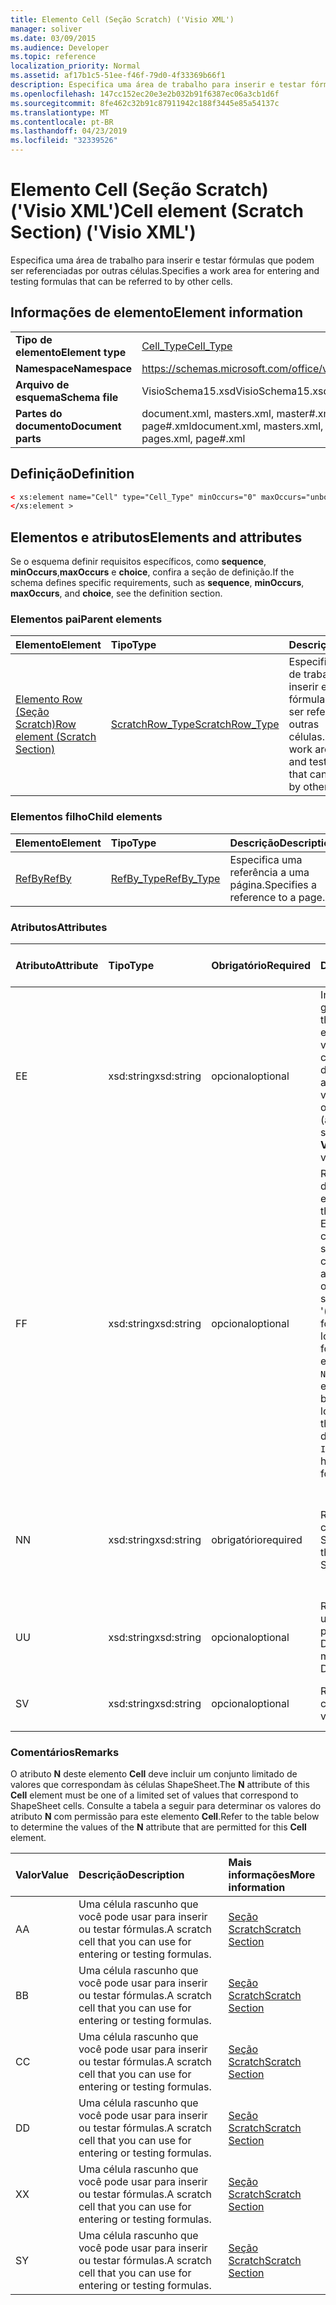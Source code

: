 ```yaml
---
title: Elemento Cell (Seção Scratch) ('Visio XML')
manager: soliver
ms.date: 03/09/2015
ms.audience: Developer
ms.topic: reference
localization_priority: Normal
ms.assetid: af17b1c5-51ee-f46f-79d0-4f33369b66f1
description: Especifica uma área de trabalho para inserir e testar fórmulas que podem ser referenciadas por outras células.
ms.openlocfilehash: 147cc152ec20e3e2b032b91f6387ec06a3cb1d6f
ms.sourcegitcommit: 8fe462c32b91c87911942c188f3445e85a54137c
ms.translationtype: MT
ms.contentlocale: pt-BR
ms.lasthandoff: 04/23/2019
ms.locfileid: "32339526"
---
```

# <a name="cell-element-scratch-section-visio-xml"></a><span data-ttu-id="4dae7-103">Elemento Cell (Seção Scratch) ('Visio XML')</span><span class="sxs-lookup"><span data-stu-id="4dae7-103">Cell element (Scratch Section) ('Visio XML')</span></span>

<span data-ttu-id="4dae7-104">Especifica uma área de trabalho para inserir e testar fórmulas que podem ser referenciadas por outras células.</span><span class="sxs-lookup"><span data-stu-id="4dae7-104">Specifies a work area for entering and testing formulas that can be referred to by other cells.</span></span>
  
## <a name="element-information"></a><span data-ttu-id="4dae7-105">Informações de elemento</span><span class="sxs-lookup"><span data-stu-id="4dae7-105">Element information</span></span>

|||
|:-----|:-----|
|<span data-ttu-id="4dae7-106">**Tipo de elemento**</span><span class="sxs-lookup"><span data-stu-id="4dae7-106">**Element type**</span></span> <br/> |[<span data-ttu-id="4dae7-107">Cell_Type</span><span class="sxs-lookup"><span data-stu-id="4dae7-107">Cell_Type</span></span>](cell_type-complextypevisio-xml.md) <br/> |
|<span data-ttu-id="4dae7-108">**Namespace**</span><span class="sxs-lookup"><span data-stu-id="4dae7-108">**Namespace**</span></span> <br/> |https://schemas.microsoft.com/office/visio/2012/main  <br/> |
|<span data-ttu-id="4dae7-109">**Arquivo de esquema**</span><span class="sxs-lookup"><span data-stu-id="4dae7-109">**Schema file**</span></span> <br/> |<span data-ttu-id="4dae7-110">VisioSchema15.xsd</span><span class="sxs-lookup"><span data-stu-id="4dae7-110">VisioSchema15.xsd</span></span>  <br/> |
|<span data-ttu-id="4dae7-111">**Partes do documento**</span><span class="sxs-lookup"><span data-stu-id="4dae7-111">**Document parts**</span></span> <br/> |<span data-ttu-id="4dae7-112">document.xml, masters.xml, master#.xml, pages.xml, page#.xml</span><span class="sxs-lookup"><span data-stu-id="4dae7-112">document.xml, masters.xml, master#.xml, pages.xml, page#.xml</span></span>  <br/> |
   
## <a name="definition"></a><span data-ttu-id="4dae7-113">Definição</span><span class="sxs-lookup"><span data-stu-id="4dae7-113">Definition</span></span>

```XML
< xs:element name="Cell" type="Cell_Type" minOccurs="0" maxOccurs="unbounded" >
</xs:element >
```

## <a name="elements-and-attributes"></a><span data-ttu-id="4dae7-114">Elementos e atributos</span><span class="sxs-lookup"><span data-stu-id="4dae7-114">Elements and attributes</span></span>

<span data-ttu-id="4dae7-115">Se o esquema definir requisitos específicos, como **sequence**, **minOccurs**,**maxOccurs** e **choice**, confira a seção de definição.</span><span class="sxs-lookup"><span data-stu-id="4dae7-115">If the schema defines specific requirements, such as **sequence**, **minOccurs**, **maxOccurs**, and **choice**, see the definition section.</span></span> 
  
### <a name="parent-elements"></a><span data-ttu-id="4dae7-116">Elementos pai</span><span class="sxs-lookup"><span data-stu-id="4dae7-116">Parent elements</span></span>

|<span data-ttu-id="4dae7-117">**Elemento**</span><span class="sxs-lookup"><span data-stu-id="4dae7-117">**Element**</span></span>|<span data-ttu-id="4dae7-118">**Tipo**</span><span class="sxs-lookup"><span data-stu-id="4dae7-118">**Type**</span></span>|<span data-ttu-id="4dae7-119">**Descrição**</span><span class="sxs-lookup"><span data-stu-id="4dae7-119">**Description**</span></span>|
|:-----|:-----|:-----|
|[<span data-ttu-id="4dae7-120">Elemento Row (Seção Scratch)</span><span class="sxs-lookup"><span data-stu-id="4dae7-120">Row element (Scratch Section)</span></span>](row-element-scratch-sectionvisio-xml.md) <br/> |[<span data-ttu-id="4dae7-121">ScratchRow_Type</span><span class="sxs-lookup"><span data-stu-id="4dae7-121">ScratchRow_Type</span></span>](scratch_type-complextypevisio-xml.md) <br/> |<span data-ttu-id="4dae7-122">Especifica uma área de trabalho para inserir e testar fórmulas que podem ser referenciadas por outras células.</span><span class="sxs-lookup"><span data-stu-id="4dae7-122">Specifies a work area for entering and testing formulas that can be referred to by other cells.</span></span>  <br/> |
   
### <a name="child-elements"></a><span data-ttu-id="4dae7-123">Elementos filho</span><span class="sxs-lookup"><span data-stu-id="4dae7-123">Child elements</span></span>

|<span data-ttu-id="4dae7-124">**Elemento**</span><span class="sxs-lookup"><span data-stu-id="4dae7-124">**Element**</span></span>|<span data-ttu-id="4dae7-125">**Tipo**</span><span class="sxs-lookup"><span data-stu-id="4dae7-125">**Type**</span></span>|<span data-ttu-id="4dae7-126">**Descrição**</span><span class="sxs-lookup"><span data-stu-id="4dae7-126">**Description**</span></span>|
|:-----|:-----|:-----|
|[<span data-ttu-id="4dae7-127">RefBy</span><span class="sxs-lookup"><span data-stu-id="4dae7-127">RefBy</span></span>](refby-element-cell_type-complextypevisio-xml.md) <br/> |[<span data-ttu-id="4dae7-128">RefBy_Type</span><span class="sxs-lookup"><span data-stu-id="4dae7-128">RefBy_Type</span></span>](refby_type-complextypevisio-xml.md) <br/> |<span data-ttu-id="4dae7-129">Especifica uma referência a uma página.</span><span class="sxs-lookup"><span data-stu-id="4dae7-129">Specifies a reference to a page.</span></span>  <br/> |
   
### <a name="attributes"></a><span data-ttu-id="4dae7-130">Atributos</span><span class="sxs-lookup"><span data-stu-id="4dae7-130">Attributes</span></span>

|<span data-ttu-id="4dae7-131">**Atributo**</span><span class="sxs-lookup"><span data-stu-id="4dae7-131">**Attribute**</span></span>|<span data-ttu-id="4dae7-132">**Tipo**</span><span class="sxs-lookup"><span data-stu-id="4dae7-132">**Type**</span></span>|<span data-ttu-id="4dae7-133">**Obrigatório**</span><span class="sxs-lookup"><span data-stu-id="4dae7-133">**Required**</span></span>|<span data-ttu-id="4dae7-134">**Descrição**</span><span class="sxs-lookup"><span data-stu-id="4dae7-134">**Description**</span></span>|<span data-ttu-id="4dae7-135">**Valores possíveis**</span><span class="sxs-lookup"><span data-stu-id="4dae7-135">**Possible values**</span></span>|
|:-----|:-----|:-----|:-----|:-----|
|<span data-ttu-id="4dae7-136">E</span><span class="sxs-lookup"><span data-stu-id="4dae7-136">E</span></span>  <br/> |<span data-ttu-id="4dae7-137">xsd:string</span><span class="sxs-lookup"><span data-stu-id="4dae7-137">xsd:string</span></span>  <br/> |<span data-ttu-id="4dae7-138">opcional</span><span class="sxs-lookup"><span data-stu-id="4dae7-138">optional</span></span>  <br/> |<span data-ttu-id="4dae7-139">Indica que a fórmula gera um erro.</span><span class="sxs-lookup"><span data-stu-id="4dae7-139">Indicates that the formula evaluates to an error.</span></span> <span data-ttu-id="4dae7-140">O valor de **E** é atual (uma cadeia de mensagem de erro); o valor do atributo **V** é o último valor válido.</span><span class="sxs-lookup"><span data-stu-id="4dae7-140">The value of **E** is the current value (an error message string); the value of the **V** attribute is the last valid value.</span></span>  <br/> |<span data-ttu-id="4dae7-141">Uma cadeia de caracteres de mensagem de erro.</span><span class="sxs-lookup"><span data-stu-id="4dae7-141">An error message string.</span></span>  <br/> |
|<span data-ttu-id="4dae7-142">F</span><span class="sxs-lookup"><span data-stu-id="4dae7-142">F</span></span>  <br/> |<span data-ttu-id="4dae7-143">xsd:string</span><span class="sxs-lookup"><span data-stu-id="4dae7-143">xsd:string</span></span>  <br/> |<span data-ttu-id="4dae7-144">opcional</span><span class="sxs-lookup"><span data-stu-id="4dae7-144">optional</span></span>  <br/> | <span data-ttu-id="4dae7-145">Representa a fórmula do elemento.</span><span class="sxs-lookup"><span data-stu-id="4dae7-145">Represents the element's formula.</span></span> <span data-ttu-id="4dae7-146">Esse atributo pode conter uma das seguintes cadeias de caracteres:</span><span class="sxs-lookup"><span data-stu-id="4dae7-146">This attribute can contain one of the following strings:</span></span>  <br/>  <span data-ttu-id="4dae7-147">'(alguma fórmula)' se a fórmula existir localmente</span><span class="sxs-lookup"><span data-stu-id="4dae7-147">'(some formula)' if the formula exists locally</span></span>  <br/>  <span data-ttu-id="4dae7-148">`No Formula` se a fórmula estiver excluída ou bloqueada localmente</span><span class="sxs-lookup"><span data-stu-id="4dae7-148">`No Formula` if the formula is locally deleted or blocked</span></span>  <br/>  <span data-ttu-id="4dae7-149">`Inh` se a fórmula for herdada.</span><span class="sxs-lookup"><span data-stu-id="4dae7-149">`Inh` if the formula is inherited.</span></span>  <br/> |<span data-ttu-id="4dae7-150">Uma fórmula.</span><span class="sxs-lookup"><span data-stu-id="4dae7-150">A formula.</span></span>  <br/> |
|<span data-ttu-id="4dae7-151">N</span><span class="sxs-lookup"><span data-stu-id="4dae7-151">N</span></span>  <br/> |<span data-ttu-id="4dae7-152">xsd:string</span><span class="sxs-lookup"><span data-stu-id="4dae7-152">xsd:string</span></span>  <br/> |<span data-ttu-id="4dae7-153">obrigatório</span><span class="sxs-lookup"><span data-stu-id="4dae7-153">required</span></span>  <br/> |<span data-ttu-id="4dae7-154">Representa o nome da célula ShapeSheet.</span><span class="sxs-lookup"><span data-stu-id="4dae7-154">Represents the name of the ShapeSheet cell.</span></span>  <br/> |<span data-ttu-id="4dae7-155">O nome da célula ShapeSheet.</span><span class="sxs-lookup"><span data-stu-id="4dae7-155">The name of the ShapeSheet cell.</span></span>  <br/> <span data-ttu-id="4dae7-156">Confira a seção Comentários abaixo.</span><span class="sxs-lookup"><span data-stu-id="4dae7-156">See the Remarks section below.</span></span>  <br/> |
|<span data-ttu-id="4dae7-157">U</span><span class="sxs-lookup"><span data-stu-id="4dae7-157">U</span></span>  <br/> |<span data-ttu-id="4dae7-158">xsd:string</span><span class="sxs-lookup"><span data-stu-id="4dae7-158">xsd:string</span></span>  <br/> |<span data-ttu-id="4dae7-159">opcional</span><span class="sxs-lookup"><span data-stu-id="4dae7-159">optional</span></span>  <br/> |<span data-ttu-id="4dae7-160">Representa uma unidade de medida. O padrão é DL.</span><span class="sxs-lookup"><span data-stu-id="4dae7-160">Represents a unit of measure The default is DL.</span></span>  <br/> |<span data-ttu-id="4dae7-161">As unidades da célula.</span><span class="sxs-lookup"><span data-stu-id="4dae7-161">The units of the cell.</span></span>  <br/> |
|<span data-ttu-id="4dae7-162">S</span><span class="sxs-lookup"><span data-stu-id="4dae7-162">V</span></span>  <br/> |<span data-ttu-id="4dae7-163">xsd:string</span><span class="sxs-lookup"><span data-stu-id="4dae7-163">xsd:string</span></span>  <br/> |<span data-ttu-id="4dae7-164">opcional</span><span class="sxs-lookup"><span data-stu-id="4dae7-164">optional</span></span>  <br/> |<span data-ttu-id="4dae7-165">Representa o valor da célula.</span><span class="sxs-lookup"><span data-stu-id="4dae7-165">Represents the value of the cell.</span></span>  <br/> |<span data-ttu-id="4dae7-166">O valor da célula ShapeSheet.</span><span class="sxs-lookup"><span data-stu-id="4dae7-166">The value of the ShapeSheet cell.</span></span>  <br/> |
   
### <a name="remarks"></a><span data-ttu-id="4dae7-167">Comentários</span><span class="sxs-lookup"><span data-stu-id="4dae7-167">Remarks</span></span>

<span data-ttu-id="4dae7-168">O atributo **N** deste elemento **Cell** deve incluir um conjunto limitado de valores que correspondam às células ShapeSheet.</span><span class="sxs-lookup"><span data-stu-id="4dae7-168">The **N** attribute of this **Cell** element must be one of a limited set of values that correspond to ShapeSheet cells.</span></span> <span data-ttu-id="4dae7-169">Consulte a tabela a seguir para determinar os valores do atributo **N** com permissão para este elemento **Cell**.</span><span class="sxs-lookup"><span data-stu-id="4dae7-169">Refer to the table below to determine the values of the **N** attribute that are permitted for this **Cell** element.</span></span> 
  
|<span data-ttu-id="4dae7-170">**Valor**</span><span class="sxs-lookup"><span data-stu-id="4dae7-170">**Value**</span></span>|<span data-ttu-id="4dae7-171">**Descrição**</span><span class="sxs-lookup"><span data-stu-id="4dae7-171">**Description**</span></span>|<span data-ttu-id="4dae7-172">**Mais informações**</span><span class="sxs-lookup"><span data-stu-id="4dae7-172">**More information**</span></span>|
|:-----|:-----|:-----|
|<span data-ttu-id="4dae7-173">A</span><span class="sxs-lookup"><span data-stu-id="4dae7-173">A</span></span>  <br/> |<span data-ttu-id="4dae7-174">Uma célula rascunho que você pode usar para inserir ou testar fórmulas.</span><span class="sxs-lookup"><span data-stu-id="4dae7-174">A scratch cell that you can use for entering or testing formulas.</span></span>  <br/> |[<span data-ttu-id="4dae7-175">Seção Scratch</span><span class="sxs-lookup"><span data-stu-id="4dae7-175">Scratch Section</span></span>](scratch-section.md) <br/> |
|<span data-ttu-id="4dae7-176">B</span><span class="sxs-lookup"><span data-stu-id="4dae7-176">B</span></span>  <br/> |<span data-ttu-id="4dae7-177">Uma célula rascunho que você pode usar para inserir ou testar fórmulas.</span><span class="sxs-lookup"><span data-stu-id="4dae7-177">A scratch cell that you can use for entering or testing formulas.</span></span>  <br/> |[<span data-ttu-id="4dae7-178">Seção Scratch</span><span class="sxs-lookup"><span data-stu-id="4dae7-178">Scratch Section</span></span>](scratch-section.md) <br/> |
|<span data-ttu-id="4dae7-179">C</span><span class="sxs-lookup"><span data-stu-id="4dae7-179">C</span></span>  <br/> |<span data-ttu-id="4dae7-180">Uma célula rascunho que você pode usar para inserir ou testar fórmulas.</span><span class="sxs-lookup"><span data-stu-id="4dae7-180">A scratch cell that you can use for entering or testing formulas.</span></span>  <br/> |[<span data-ttu-id="4dae7-181">Seção Scratch</span><span class="sxs-lookup"><span data-stu-id="4dae7-181">Scratch Section</span></span>](scratch-section.md) <br/> |
|<span data-ttu-id="4dae7-182">D</span><span class="sxs-lookup"><span data-stu-id="4dae7-182">D</span></span>  <br/> |<span data-ttu-id="4dae7-183">Uma célula rascunho que você pode usar para inserir ou testar fórmulas.</span><span class="sxs-lookup"><span data-stu-id="4dae7-183">A scratch cell that you can use for entering or testing formulas.</span></span>  <br/> |[<span data-ttu-id="4dae7-184">Seção Scratch</span><span class="sxs-lookup"><span data-stu-id="4dae7-184">Scratch Section</span></span>](scratch-section.md) <br/> |
|<span data-ttu-id="4dae7-185">X</span><span class="sxs-lookup"><span data-stu-id="4dae7-185">X</span></span>  <br/> |<span data-ttu-id="4dae7-186">Uma célula rascunho que você pode usar para inserir ou testar fórmulas.</span><span class="sxs-lookup"><span data-stu-id="4dae7-186">A scratch cell that you can use for entering or testing formulas.</span></span>  <br/> |[<span data-ttu-id="4dae7-187">Seção Scratch</span><span class="sxs-lookup"><span data-stu-id="4dae7-187">Scratch Section</span></span>](scratch-section.md) <br/> |
|<span data-ttu-id="4dae7-188">S</span><span class="sxs-lookup"><span data-stu-id="4dae7-188">Y</span></span>  <br/> |<span data-ttu-id="4dae7-189">Uma célula rascunho que você pode usar para inserir ou testar fórmulas.</span><span class="sxs-lookup"><span data-stu-id="4dae7-189">A scratch cell that you can use for entering or testing formulas.</span></span>  <br/> |[<span data-ttu-id="4dae7-190">Seção Scratch</span><span class="sxs-lookup"><span data-stu-id="4dae7-190">Scratch Section</span></span>](scratch-section.md) <br/> |
   

